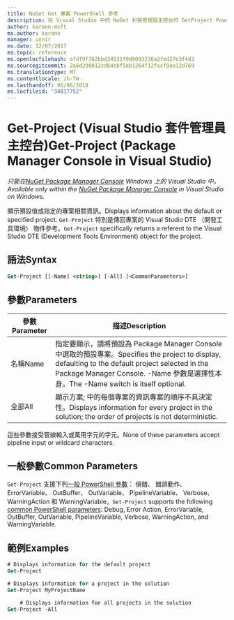 ```yaml
---
title: NuGet Get 專案 PowerShell 參考
description: 在 Visual Studio 中的 NuGet 封裝管理員主控台的 GetProject PowerShell 命令的參考。
author: karann-msft
ms.author: karann
manager: unnir
ms.date: 12/07/2017
ms.topic: reference
ms.openlocfilehash: afdf9f762bbd34531f9d9093238a2fed27e3f4d3
ms.sourcegitcommit: 2a6d200012cdb4cbf5ab1264f12fecf9ae12d769
ms.translationtype: MT
ms.contentlocale: zh-TW
ms.lasthandoff: 06/06/2018
ms.locfileid: "34817752"
---
```

# <a name="get-project-package-manager-console-in-visual-studio"></a><span data-ttu-id="348c8-103">Get-Project (Visual Studio 套件管理員主控台)</span><span class="sxs-lookup"><span data-stu-id="348c8-103">Get-Project (Package Manager Console in Visual Studio)</span></span>

<span data-ttu-id="348c8-104">*只能在[NuGet Package Manager Console](package-manager-console.md) Windows 上的 Visual Studio 中。*</span><span class="sxs-lookup"><span data-stu-id="348c8-104">*Available only within the [NuGet Package Manager Console](package-manager-console.md) in Visual Studio on Windows.*</span></span>

<span data-ttu-id="348c8-105">顯示預設值或指定的專案相關資訊。</span><span class="sxs-lookup"><span data-stu-id="348c8-105">Displays information about the default or specified project.</span></span> <span data-ttu-id="348c8-106">`Get-Project` 特別是傳回專案的 Visual Studio DTE （開發工具環境） 物件參考。</span><span class="sxs-lookup"><span data-stu-id="348c8-106">`Get-Project` specifically returns a referent to the Visual Studio DTE (Development Tools Environment) object for the project.</span></span>

## <a name="syntax"></a><span data-ttu-id="348c8-107">語法</span><span class="sxs-lookup"><span data-stu-id="348c8-107">Syntax</span></span>

```ps
Get-Project [[-Name] <string>] [-All] [<CommonParameters>]
```

## <a name="parameters"></a><span data-ttu-id="348c8-108">參數</span><span class="sxs-lookup"><span data-stu-id="348c8-108">Parameters</span></span>

| <span data-ttu-id="348c8-109">參數</span><span class="sxs-lookup"><span data-stu-id="348c8-109">Parameter</span></span> | <span data-ttu-id="348c8-110">描述</span><span class="sxs-lookup"><span data-stu-id="348c8-110">Description</span></span> |
| --- | --- |
| <span data-ttu-id="348c8-111">名稱</span><span class="sxs-lookup"><span data-stu-id="348c8-111">Name</span></span> | <span data-ttu-id="348c8-112">指定要顯示，請將預設為 Package Manager Console 中選取的預設專案。</span><span class="sxs-lookup"><span data-stu-id="348c8-112">Specifies the project to display, defaulting to the default project selected in the Package Manager Console.</span></span> <span data-ttu-id="348c8-113">-Name 參數是選擇性本身。</span><span class="sxs-lookup"><span data-stu-id="348c8-113">The -Name switch is itself optional.</span></span> |
| <span data-ttu-id="348c8-114">全部</span><span class="sxs-lookup"><span data-stu-id="348c8-114">All</span></span> | <span data-ttu-id="348c8-115">顯示方案; 中的每個專案的資訊專案的順序不具決定性。</span><span class="sxs-lookup"><span data-stu-id="348c8-115">Displays information for every project in the solution; the order of projects is not deterministic.</span></span> |

<span data-ttu-id="348c8-116">這些參數接受管線輸入或萬用字元的字元。</span><span class="sxs-lookup"><span data-stu-id="348c8-116">None of these parameters accept pipeline input or wildcard characters.</span></span>

## <a name="common-parameters"></a><span data-ttu-id="348c8-117">一般參數</span><span class="sxs-lookup"><span data-stu-id="348c8-117">Common Parameters</span></span>

<span data-ttu-id="348c8-118">`Get-Project` 支援下列[一般 PowerShell 參數](http://go.microsoft.com/fwlink/?LinkID=113216)： 偵錯、 錯誤動作、 ErrorVariable、 OutBuffer、 OutVariable、 PipelineVariable、 Verbose、 WarningAction 和 WarningVariable。</span><span class="sxs-lookup"><span data-stu-id="348c8-118">`Get-Project` supports the following [common PowerShell parameters](http://go.microsoft.com/fwlink/?LinkID=113216): Debug, Error Action, ErrorVariable, OutBuffer, OutVariable, PipelineVariable, Verbose, WarningAction, and WarningVariable.</span></span>

## <a name="examples"></a><span data-ttu-id="348c8-119">範例</span><span class="sxs-lookup"><span data-stu-id="348c8-119">Examples</span></span>

```ps
# Displays information for the default project
Get-Project

# Displays information for a project in the solution
Get-Project MyProjectName

    # Displays information for all projects in the solution
Get-Project -All
```
